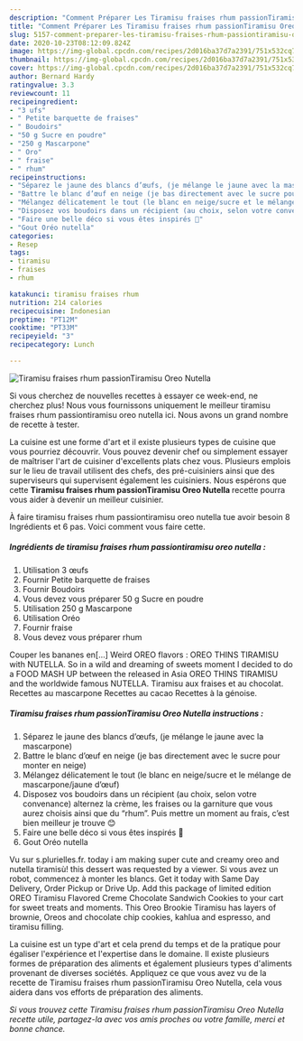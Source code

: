 ```yaml
---
description: "Comment Préparer Les Tiramisu fraises rhum passionTiramisu Oreo Nutella"
title: "Comment Préparer Les Tiramisu fraises rhum passionTiramisu Oreo Nutella"
slug: 5157-comment-preparer-les-tiramisu-fraises-rhum-passiontiramisu-oreo-nutella
date: 2020-10-23T08:12:09.824Z
image: https://img-global.cpcdn.com/recipes/2d016ba37d7a2391/751x532cq70/tiramisu-fraises-rhum-passiontiramisu-oreo-nutella-photo-principale-de-la-recette.jpg
thumbnail: https://img-global.cpcdn.com/recipes/2d016ba37d7a2391/751x532cq70/tiramisu-fraises-rhum-passiontiramisu-oreo-nutella-photo-principale-de-la-recette.jpg
cover: https://img-global.cpcdn.com/recipes/2d016ba37d7a2391/751x532cq70/tiramisu-fraises-rhum-passiontiramisu-oreo-nutella-photo-principale-de-la-recette.jpg
author: Bernard Hardy
ratingvalue: 3.3
reviewcount: 11
recipeingredient:
- "3 ufs"
- " Petite barquette de fraises"
- " Boudoirs"
- "50 g Sucre en poudre"
- "250 g Mascarpone"
- " Oro"
- " fraise"
- " rhum"
recipeinstructions:
- "Séparez le jaune des blancs d’œufs, (je mélange le jaune avec la mascarpone)"
- "Battre le blanc d’œuf en neige (je bas directement avec le sucre pour monter en neige)"
- "Mélangez délicatement le tout (le blanc en neige/sucre et le mélange de mascarpone/jaune d’œuf)"
- "Disposez vos boudoirs dans un récipient (au choix, selon votre convenance) alternez la crème, les fraises ou la garniture que vous aurez choisis ainsi que du “rhum”. Puis mettre un moment au frais, c’est bien meilleur je trouve 😊"
- "Faire une belle déco si vous êtes inspirés 🥰"
- "Gout Oréo nutella"
categories:
- Resep
tags:
- tiramisu
- fraises
- rhum

katakunci: tiramisu fraises rhum 
nutrition: 214 calories
recipecuisine: Indonesian
preptime: "PT12M"
cooktime: "PT33M"
recipeyield: "3"
recipecategory: Lunch

---
```



![Tiramisu fraises rhum passionTiramisu Oreo Nutella](https://img-global.cpcdn.com/recipes/2d016ba37d7a2391/751x532cq70/tiramisu-fraises-rhum-passiontiramisu-oreo-nutella-photo-principale-de-la-recette.jpg)

Si vous cherchez de nouvelles recettes à essayer ce week-end, ne cherchez plus! Nous vous fournissons uniquement le meilleur tiramisu fraises rhum passiontiramisu oreo nutella ici. Nous avons un grand nombre de recette à tester.

La cuisine est une forme d'art et il existe plusieurs types de cuisine que vous pourriez découvrir. Vous pouvez devenir chef ou simplement essayer de maîtriser l'art de cuisiner d'excellents plats chez vous. Plusieurs emplois sur le lieu de travail utilisent des chefs, des pré-cuisiniers ainsi que des superviseurs qui supervisent également les cuisiniers. Nous espérons que cette <strong> Tiramisu fraises rhum passionTiramisu Oreo Nutella </strong> recette pourra vous aider à devenir un meilleur cuisinier.

<!--inarticleads1-->

À faire tiramisu fraises rhum passiontiramisu oreo nutella tue avoir besoin 8 Ingrédients et 6 pas. Voici comment vous faire cette.

##### Ingrédients de tiramisu fraises rhum passiontiramisu oreo nutella :

1. Utilisation 3 œufs
1. Fournir  Petite barquette de fraises
1. Fournir  Boudoirs
1. Vous devez vous préparer 50 g Sucre en poudre
1. Utilisation 250 g Mascarpone
1. Utilisation  Oréo
1. Fournir  fraise
1. Vous devez vous préparer  rhum


Couper les bananes en[…] Weird OREO flavors : OREO THINS TIRAMISU with NUTELLA. So in a wild and dreaming of sweets moment I decided to do a FOOD MASH UP between the released in Asia OREO THINS TIRAMISU and the worldwide famous NUTELLA. Tiramisu aux fraises et au chocolat. Recettes au mascarpone Recettes au cacao Recettes à la génoise. 

<!--inarticleads2-->

##### Tiramisu fraises rhum passionTiramisu Oreo Nutella instructions :

1. Séparez le jaune des blancs d’œufs, (je mélange le jaune avec la mascarpone)
1. Battre le blanc d’œuf en neige (je bas directement avec le sucre pour monter en neige)
1. Mélangez délicatement le tout (le blanc en neige/sucre et le mélange de mascarpone/jaune d’œuf)
1. Disposez vos boudoirs dans un récipient (au choix, selon votre convenance) alternez la crème, les fraises ou la garniture que vous aurez choisis ainsi que du “rhum”. Puis mettre un moment au frais, c’est bien meilleur je trouve 😊
1. Faire une belle déco si vous êtes inspirés 🥰
1. Gout Oréo nutella


Vu sur s.plurielles.fr. today i am making super cute and creamy oreo and nutella tiramisù! this dessert was requested by a viewer. Si vous avez un robot, commencez à monter les blancs. Get it today with Same Day Delivery, Order Pickup or Drive Up. Add this package of limited edition OREO Tiramisu Flavored Creme Chocolate Sandwich Cookies to your cart for sweet treats and moments. This Oreo Brookie Tiramisu has layers of brownie, Oreos and chocolate chip cookies, kahlua and espresso, and tiramisu filling. 

<!--inarticleads1-->

<p>
La cuisine est un type d'art et cela prend du temps et de la pratique pour égaliser l'expérience et l'expertise dans le domaine. Il existe plusieurs formes de préparation des aliments et également plusieurs types d'aliments provenant de diverses sociétés. Appliquez ce que vous avez vu de la recette de Tiramisu fraises rhum passionTiramisu Oreo Nutella, cela vous aidera dans vos efforts de préparation des aliments.
</p>

<p>
<i>Si vous trouvez cette Tiramisu fraises rhum passionTiramisu Oreo Nutella recette utile, partagez-la avec vos amis proches ou votre famille, merci et bonne chance.</i>
</p>
